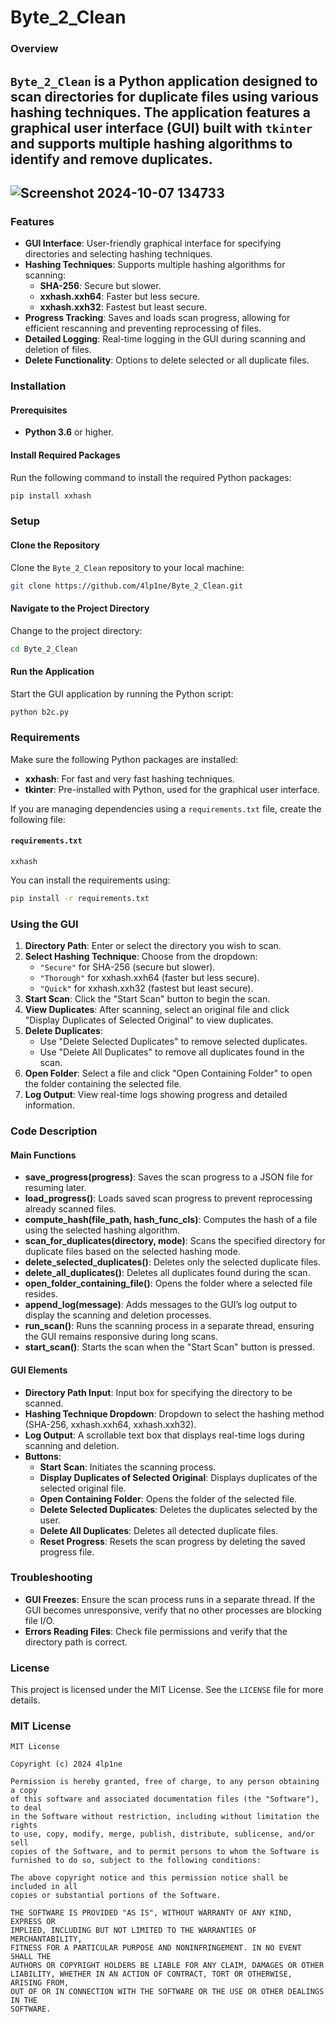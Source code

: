 # Byte_2_Clean

### Overview
`Byte_2_Clean` is a Python application designed to scan directories for duplicate files using various hashing techniques. The application features a graphical user interface (GUI) built with `tkinter` and supports multiple hashing algorithms to identify and remove duplicates.
---
![Screenshot 2024-10-07 134733](https://github.com/user-attachments/assets/b5dde4bd-c63d-41ca-835d-4ef78efedc58)
---

### Features
- **GUI Interface**: User-friendly graphical interface for specifying directories and selecting hashing techniques.
- **Hashing Techniques**: Supports multiple hashing algorithms for scanning:
  - **SHA-256**: Secure but slower.
  - **xxhash.xxh64**: Faster but less secure.
  - **xxhash.xxh32**: Fastest but least secure.
- **Progress Tracking**: Saves and loads scan progress, allowing for efficient rescanning and preventing reprocessing of files.
- **Detailed Logging**: Real-time logging in the GUI during scanning and deletion of files.
- **Delete Functionality**: Options to delete selected or all duplicate files.

### Installation

#### Prerequisites
- **Python 3.6** or higher.

#### Install Required Packages
Run the following command to install the required Python packages:

```bash
pip install xxhash
```

### Setup

#### Clone the Repository
Clone the `Byte_2_Clean` repository to your local machine:

```bash
git clone https://github.com/4lp1ne/Byte_2_Clean.git
```

#### Navigate to the Project Directory
Change to the project directory:

```bash
cd Byte_2_Clean
```

#### Run the Application
Start the GUI application by running the Python script:

```bash
python b2c.py
```

### Requirements
Make sure the following Python packages are installed:
- **xxhash**: For fast and very fast hashing techniques.
- **tkinter**: Pre-installed with Python, used for the graphical user interface.

If you are managing dependencies using a `requirements.txt` file, create the following file:

#### `requirements.txt`
```
xxhash
```

You can install the requirements using:

```bash
pip install -r requirements.txt
```

### Using the GUI
1. **Directory Path**: Enter or select the directory you wish to scan.
2. **Select Hashing Technique**: Choose from the dropdown:
   - `"Secure"` for SHA-256 (secure but slower).
   - `"Thorough"` for xxhash.xxh64 (faster but less secure).
   - `"Quick"` for xxhash.xxh32 (fastest but least secure).
3. **Start Scan**: Click the "Start Scan" button to begin the scan.
4. **View Duplicates**: After scanning, select an original file and click "Display Duplicates of Selected Original" to view duplicates.
5. **Delete Duplicates**:
   - Use "Delete Selected Duplicates" to remove selected duplicates.
   - Use "Delete All Duplicates" to remove all duplicates found in the scan.
6. **Open Folder**: Select a file and click "Open Containing Folder" to open the folder containing the selected file.
7. **Log Output**: View real-time logs showing progress and detailed information.

### Code Description

#### Main Functions
- **save_progress(progress)**: Saves the scan progress to a JSON file for resuming later.
- **load_progress()**: Loads saved scan progress to prevent reprocessing already scanned files.
- **compute_hash(file_path, hash_func_cls)**: Computes the hash of a file using the selected hashing algorithm.
- **scan_for_duplicates(directory, mode)**: Scans the specified directory for duplicate files based on the selected hashing mode.
- **delete_selected_duplicates()**: Deletes only the selected duplicate files.
- **delete_all_duplicates()**: Deletes all duplicates found during the scan.
- **open_folder_containing_file()**: Opens the folder where a selected file resides.
- **append_log(message)**: Adds messages to the GUI’s log output to display the scanning and deletion processes.
- **run_scan()**: Runs the scanning process in a separate thread, ensuring the GUI remains responsive during long scans.
- **start_scan()**: Starts the scan when the "Start Scan" button is pressed.

#### GUI Elements
- **Directory Path Input**: Input box for specifying the directory to be scanned.
- **Hashing Technique Dropdown**: Dropdown to select the hashing method (SHA-256, xxhash.xxh64, xxhash.xxh32).
- **Log Output**: A scrollable text box that displays real-time logs during scanning and deletion.
- **Buttons**:
  - **Start Scan**: Initiates the scanning process.
  - **Display Duplicates of Selected Original**: Displays duplicates of the selected original file.
  - **Open Containing Folder**: Opens the folder of the selected file.
  - **Delete Selected Duplicates**: Deletes the duplicates selected by the user.
  - **Delete All Duplicates**: Deletes all detected duplicate files.
  - **Reset Progress**: Resets the scan progress by deleting the saved progress file.

### Troubleshooting

- **GUI Freezes**: Ensure the scan process runs in a separate thread. If the GUI becomes unresponsive, verify that no other processes are blocking file I/O.
- **Errors Reading Files**: Check file permissions and verify that the directory path is correct.

### License

This project is licensed under the MIT License. See the `LICENSE` file for more details.

### MIT License

```text
MIT License

Copyright (c) 2024 4lp1ne

Permission is hereby granted, free of charge, to any person obtaining a copy
of this software and associated documentation files (the "Software"), to deal
in the Software without restriction, including without limitation the rights
to use, copy, modify, merge, publish, distribute, sublicense, and/or sell
copies of the Software, and to permit persons to whom the Software is
furnished to do so, subject to the following conditions:

The above copyright notice and this permission notice shall be included in all
copies or substantial portions of the Software.

THE SOFTWARE IS PROVIDED "AS IS", WITHOUT WARRANTY OF ANY KIND, EXPRESS OR
IMPLIED, INCLUDING BUT NOT LIMITED TO THE WARRANTIES OF MERCHANTABILITY,
FITNESS FOR A PARTICULAR PURPOSE AND NONINFRINGEMENT. IN NO EVENT SHALL THE
AUTHORS OR COPYRIGHT HOLDERS BE LIABLE FOR ANY CLAIM, DAMAGES OR OTHER
LIABILITY, WHETHER IN AN ACTION OF CONTRACT, TORT OR OTHERWISE, ARISING FROM,
OUT OF OR IN CONNECTION WITH THE SOFTWARE OR THE USE OR OTHER DEALINGS IN THE
SOFTWARE.

